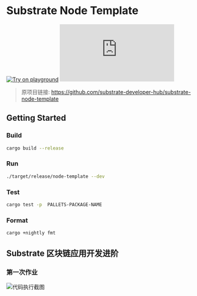 # Substrate Node Template

[![Try on playground](https://img.shields.io/badge/Playground-Node_Template-brightgreen?logo=Parity%20Substrate)](https://docs.substrate.io/playground/) [![Matrix](https://img.shields.io/matrix/substrate-technical:matrix.org)](https://matrix.to/#/#substrate-technical:matrix.org)

> 原项目链接: https://github.com/substrate-developer-hub/substrate-node-template

## Getting Started

### Build

```bash
cargo build --release
```

### Run

```bash
./target/release/node-template --dev
```

### Test

```bash
cargo test -p  PALLETS-PACKAGE-NAME
```

### Format

```bash
cargo +nightly fmt
```

## Substrate 区块链应用开发进阶

### 第一次作业

![代码执行截图](https://p.qlogo.cn/qqmail_head/C6nnRGnPbvwlVslNHxDtemvOjTjEDAZ1fe7Nw5c0nL7MtBHyqWEYzODTr8onzpNOXEushsib2xvk/0)